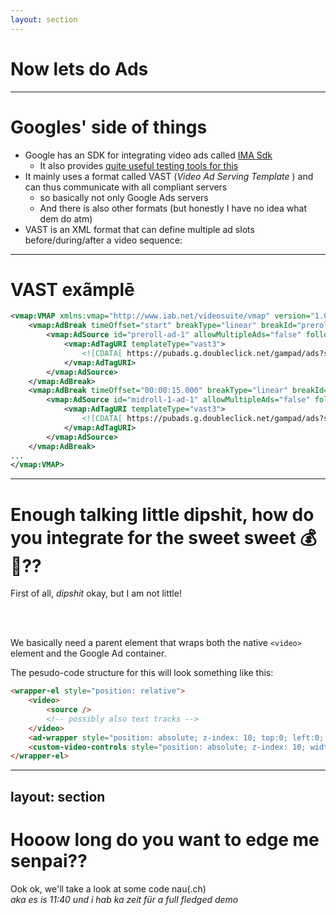 ```yaml
---
layout: section
---
```


# Now lets do <span class="italic bg-gradient-linear shape-[100deg] bg-gradient-from-pink-300 bg-gradient-via-yellow bg-gradient-to-blue bg-clip-text color-transparent leading-2 px-2">Ads</span>

---

# Googles' side of things

- Google has an SDK for integrating video ads called [IMA Sdk](https://developers.google.com/interactive-media-ads/docs/sdks/html5/client-side)
    - It also provides [quite useful testing tools for this](https://googleads.github.io/googleads-ima-html5/vsi/)
- It mainly uses a format called VAST (_Video Ad Serving Template_&nbsp;) and can thus communicate with all compliant servers
    - so basically not only Google Ads servers
    - And there is also other formats (but honestly I have no idea what dem do atm)
- VAST is an XML format that can define multiple ad slots before/during/after a video sequence:

---

# VAST exãmplē

```xml
<vmap:VMAP xmlns:vmap="http://www.iab.net/videosuite/vmap" version="1.0">
    <vmap:AdBreak timeOffset="start" breakType="linear" breakId="preroll">
        <vmap:AdSource id="preroll-ad-1" allowMultipleAds="false" followRedirects="true">
            <vmap:AdTagURI templateType="vast3">
                <![CDATA[ https://pubads.g.doubleclick.net/gampad/ads?slotname=/21775744923/external/vmap_ad_samples&sz=640x480&ciu_szs=300x250&cust_params=sample_ar%3Dpremidpost&url=&unviewed_position_start=1&output=xml_vast3&impl=s&env=vp&gdfp_req=1&ad_rule=0&useragent=Mozilla/5.0+(Macintosh%3B+Intel+Mac+OS+X+10_15_7)+AppleWebKit/537.36+(KHTML,+like+Gecko)+Chrome/130.0.0.0+Safari/537.36,gzip(gfe)&vad_type=linear&vpos=preroll&pod=1&ppos=1&lip=true&min_ad_duration=0&max_ad_duration=30000&vrid=1264775&cmsid=496&video_doc_id=short_onecue&kfa=0&tfcd=0 ]]>
            </vmap:AdTagURI>
        </vmap:AdSource>
    </vmap:AdBreak>
    <vmap:AdBreak timeOffset="00:00:15.000" breakType="linear" breakId="midroll-1">
        <vmap:AdSource id="midroll-1-ad-1" allowMultipleAds="false" followRedirects="true">
            <vmap:AdTagURI templateType="vast3">
                <![CDATA[ https://pubads.g.doubleclick.net/gampad/ads?slotname=/21775744923/external/vmap_ad_samples&sz=640x480&ciu_szs=300x250&cust_params=sample_ar%3Dpremidpost&url=&unviewed_position_start=1&output=xml_vast3&impl=s&env=vp&gdfp_req=1&ad_rule=0&cue=15000&useragent=Mozilla/5.0+(Macintosh%3B+Intel+Mac+OS+X+10_15_7)+AppleWebKit/537.36+(KHTML,+like+Gecko)+Chrome/130.0.0.0+Safari/537.36,gzip(gfe)&vad_type=linear&vpos=midroll&pod=2&mridx=1&rmridx=1&ppos=1&lip=true&min_ad_duration=0&max_ad_duration=30000&vrid=1264775&cmsid=496&video_doc_id=short_onecue&kfa=0&tfcd=0 ]]>
            </vmap:AdTagURI>
        </vmap:AdSource>
    </vmap:AdBreak>
...
</vmap:VMAP>
```

---

# Enough talking little dipshit, how do you integrate for the sweet sweet 💰🤑??

<v-click>First of all, <em>dipshit</em> okay, but I am not little!</v-click>

<br/>
<br/>

<v-click>

We basically need a parent element that wraps both the native `<video>` element and the Google Ad container.

The pesudo-code structure for this will look something like this:

```html
<wrapper-el style="position: relative">
    <video>
        <source />
        <!-- possibly also text tracks -->
    </video>
    <ad-wrapper style="position: absolute; z-index: 10; top:0; left:0; height:100%; width: 100%"></ad-wrapper>
    <custom-video-controls style="position: absolute; z-index: 10; width: 100%"></custom-video-controls>
</wrapper-el>
```

</v-click>

---
layout: section
---

# Hooow long do you want to edge me senpai??

Ook ok, we'll take a look at some code nau(.ch)  
_aka es is 11:40 und i hab ka zeit für a full fledged demo_